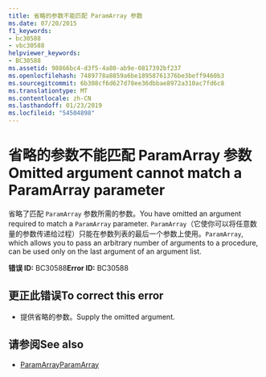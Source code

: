 ```yaml
---
title: 省略的参数不能匹配 ParamArray 参数
ms.date: 07/20/2015
f1_keywords:
- bc30588
- vbc30588
helpviewer_keywords:
- BC30588
ms.assetid: 98866bc4-d3f5-4a80-ab9e-0817392bf237
ms.openlocfilehash: 7489778a8859a6be18958761376be3beff9460b3
ms.sourcegitcommit: 6b308cf6d627d78ee36dbbae8972a310ac7fd6c8
ms.translationtype: MT
ms.contentlocale: zh-CN
ms.lasthandoff: 01/23/2019
ms.locfileid: "54504898"
---
```

# <a name="omitted-argument-cannot-match-a-paramarray-parameter"></a><span data-ttu-id="23ab3-102">省略的参数不能匹配 ParamArray 参数</span><span class="sxs-lookup"><span data-stu-id="23ab3-102">Omitted argument cannot match a ParamArray parameter</span></span>
<span data-ttu-id="23ab3-103">省略了匹配 `ParamArray` 参数所需的参数。</span><span class="sxs-lookup"><span data-stu-id="23ab3-103">You have omitted an argument required to match a `ParamArray` parameter.</span></span> <span data-ttu-id="23ab3-104">`ParamArray`（它使你可以将任意数量的参数传递给过程）只能在参数列表的最后一个参数上使用。</span><span class="sxs-lookup"><span data-stu-id="23ab3-104">`ParamArray`, which allows you to pass an arbitrary number of arguments to a procedure, can be used only on the last argument of an argument list.</span></span>  
  
 <span data-ttu-id="23ab3-105">**错误 ID:** BC30588</span><span class="sxs-lookup"><span data-stu-id="23ab3-105">**Error ID:** BC30588</span></span>  
  
## <a name="to-correct-this-error"></a><span data-ttu-id="23ab3-106">更正此错误</span><span class="sxs-lookup"><span data-stu-id="23ab3-106">To correct this error</span></span>  
  
-   <span data-ttu-id="23ab3-107">提供省略的参数。</span><span class="sxs-lookup"><span data-stu-id="23ab3-107">Supply the omitted argument.</span></span>  
  
## <a name="see-also"></a><span data-ttu-id="23ab3-108">请参阅</span><span class="sxs-lookup"><span data-stu-id="23ab3-108">See also</span></span>
- [<span data-ttu-id="23ab3-109">ParamArray</span><span class="sxs-lookup"><span data-stu-id="23ab3-109">ParamArray</span></span>](../../visual-basic/language-reference/modifiers/paramarray.md)
